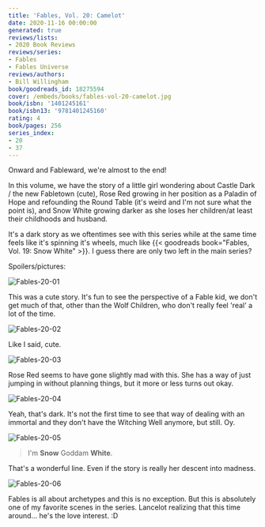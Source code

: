 ```yaml
---
title: 'Fables, Vol. 20: Camelot'
date: 2020-11-16 00:00:00
generated: true
reviews/lists:
- 2020 Book Reviews
reviews/series:
- Fables
- Fables Universe
reviews/authors:
- Bill Willingham
book/goodreads_id: 18275594
cover: /embeds/books/fables-vol-20-camelot.jpg
book/isbn: '1401245161'
book/isbn13: '9781401245160'
rating: 4
book/pages: 256
series_index:
- 20
- 37
---
```

Onward and Fableward, we're almost to the end!  

In this volume, we have the story of a little girl wondering about Castle Dark / the new Fabletown (cute), Rose Red growing in her position as a Paladin of Hope and refounding the Round Table (it's weird and I'm not sure what the point is), and Snow White growing darker as she loses her children/at least their childhoods and husband.  

<!--more-->

It's a dark story as we oftentimes see with this series while at the same time feels like it's spinning it's wheels, much like {{< goodreads book="Fables, Vol. 19: Snow White" >}}. I guess there are only two left in the main series?  

Spoilers/pictures:  

![Fables-20-01](/embeds/books/attachments/fables-20-01.jpg)  

This was a cute story. It's fun to see the perspective of a Fable kid, we don't get much of that, other than the Wolf Children, who don't really feel 'real' a lot of the time.  

![Fables-20-02](/embeds/books/attachments/fables-20-02.jpg)  

Like I said, cute.  

![Fables-20-03](/embeds/books/attachments/fables-20-03.jpg)  

Rose Red seems to have gone slightly mad with this. She has a way of just jumping in without planning things, but it more or less turns out okay.  

![Fables-20-04](/embeds/books/attachments/fables-20-04.jpg)  

Yeah, that's dark. It's not the first time to see that way of dealing with an immortal and they don't have the Witching Well anymore, but still. Oy.  

![Fables-20-05](/embeds/books/attachments/fables-20-05.jpg)  

> I'm **Snow** Goddam **White**.

That's a wonderful line. Even if the story is really her descent into madness.  

![Fables-20-06](/embeds/books/attachments/fables-20-06.jpg)  

Fables is all about archetypes and this is no exception. But this is absolutely one of my favorite scenes in the series. Lancelot realizing that this time around... he's the love interest. :D